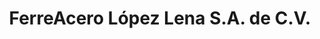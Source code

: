 ---
title: "FerreAcero López Lena S.A. de C.V."
url: /asuncion-ixtaltepec/ferreacero-lopez-lena-s-a-de-c-v/
shop: Eisenwaren
---
